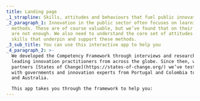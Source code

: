 ```yaml
---
title: Landing page
_1_strapline: Skills, attitudes and behaviours that fuel public innovation
_2_paragraph_1: Innovation in the public sector often focuses on learning new
  methods. These are of course valuable, but we’ve found that on their own they
  are not enough. We also need to understand the core set of attitudes and
  skills that underpin and support these methods.
_3_sub_title: You can use this interactive app to help you
_4_paragraph_2: >-
  We developed the Competency Framework through interviews and research with
  leading innovation practitioners from across the globe. Since then, with our
  partners [States of Change](https://states-of-change.org/) we’ve tested it
  with governments and innovation experts from Portugal and Colombia to Canada
  and Australia.

  This app takes you through the framework to help you:
---
```

